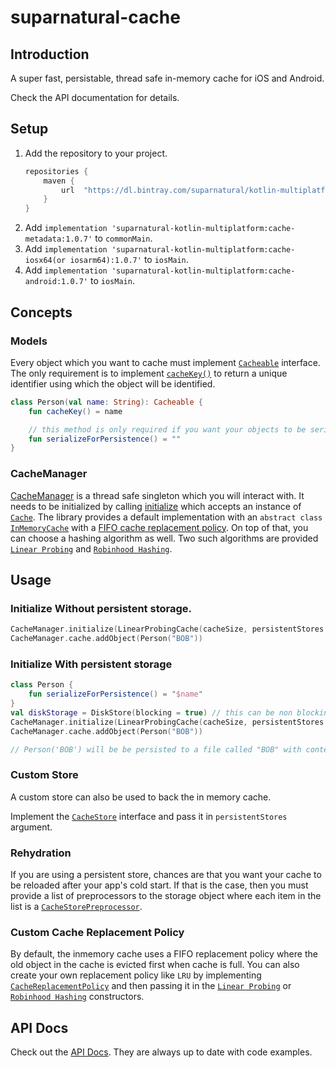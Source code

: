 # suparnatural-cache

## Introduction 

A super fast, persistable, thread safe in-memory cache for iOS and Android.

Check the API documentation for details.

## Setup

1. Add the repository to your project.
    ```groovy
    repositories {
        maven {
            url  "https://dl.bintray.com/suparnatural/kotlin-multiplatform"
        }
    }
    ```
2. Add `implementation 'suparnatural-kotlin-multiplatform:cache-metadata:1.0.7'` to `commonMain`.
3. Add `implementation 'suparnatural-kotlin-multiplatform:cache-iosx64(or iosarm64):1.0.7'` to `iosMain`.
4. Add `implementation 'suparnatural-kotlin-multiplatform:cache-android:1.0.7'` to `iosMain`.


## Concepts

### Models
Every object which you want to cache must implement [`Cacheable`](https://suparngp.github.io/kotlin-multiplatform-projects/cache/docs/suparnatural-cache/com.suparnatural.core.cache/-cacheable/index.html) interface. The only requirement is to implement [`cacheKey()`](https://suparngp.github.io/kotlin-multiplatform-projects/cache/docs/suparnatural-cache/com.suparnatural.core.cache/-cacheable/cache-key.html) to return a unique identifier using which the object will be identified.

```kotlin
class Person(val name: String): Cacheable {
    fun cacheKey() = name

    // this method is only required if you want your objects to be serializable.
    fun serializeForPersistence() = ""
}
```

### CacheManager
[CacheManager](https://suparngp.github.io/kotlin-multiplatform-projects/cache/docs/suparnatural-cache/com.suparnatural.core.cache/-cache-manager/index.html) is a thread safe singleton which you will interact with. It needs to be initialized by calling [initialize](https://suparngp.github.io/kotlin-multiplatform-projects/cache/docs/suparnatural-cache/com.suparnatural.core.cache/-cache-manager/initialize.html) which accepts an instance of [`Cache`](https://suparngp.github.io/kotlin-multiplatform-projects/cache/docs/suparnatural-cache/com.suparnatural.core.cache/-cache/index.html). The library provides a default implementation with an `abstract class` [`InMemoryCache`](https://suparngp.github.io/kotlin-multiplatform-projects/cache/docs/suparnatural-cache/com.suparnatural.core.cache/-in-memory-cache/index.html) with a [FIFO cache replacement policy](https://suparngp.github.io/kotlin-multiplatform-projects/cache/docs/suparnatural-cache/com.suparnatural.core.cache/-fifo-cache-replacement-policy/index.html). On top of that, you can choose a hashing algorithm as well. Two such algorithms are provided [`Linear Probing`](https://suparngp.github.io/kotlin-multiplatform-projects/cache/docs/suparnatural-cache/com.suparnatural.core.cache/-linear-probing-cache/index.html) and [`Robinhood Hashing`](https://suparngp.github.io/kotlin-multiplatform-projects/cache/docs/suparnatural-cache/com.suparnatural.core.cache/-robin-hood-probing-cache/index.html).

## Usage

### Initialize Without persistent storage.

```kotlin
CacheManager.initialize(LinearProbingCache(cacheSize, persistentStores = emptyList()))
CacheManager.cache.addObject(Person("BOB"))
```

### Initialize With persistent storage

```kotlin
class Person {
    fun serializeForPersistence() = "$name"
}
val diskStorage = DiskStore(blocking = true) // this can be non blocking too. Check the API docs
CacheManager.initialize(LinearProbingCache(cacheSize, persistentStores = listOf(diskStorage)))
CacheManager.cache.addObject(Person("BOB"))

// Person('BOB') will be be persisted to a file called "BOB" with contents = "BOB"
```

### Custom Store

A custom store can also be used to back the in memory cache.

Implement the [`CacheStore`](https://suparngp.github.io/kotlin-multiplatform-projects/cache/docs/suparnatural-cache/com.suparnatural.core.cache/-cache-store/index.html) interface and pass it in `persistentStores` argument.


### Rehydration
If you are using a persistent store, chances are that you want your cache to be reloaded after your app's cold start. If that is the case, then you must provide a list of preprocessors to the storage object where each item in the list is a [`CacheStorePreprocessor`](https://suparngp.github.io/kotlin-multiplatform-projects/cache/docs/suparnatural-cache/com.suparnatural.core.cache/-cache-store-preprocessor/index.html).

### Custom Cache Replacement Policy
By default, the inmemory cache uses a FIFO replacement policy where the old object in the cache is evicted first when cache is full. You can also create your own replacement policy like `LRU` by implementing [`CacheReplacementPolicy`](https://suparngp.github.io/kotlin-multiplatform-projects/cache/docs/suparnatural-cache/com.suparnatural.core.cache/-cache-replacement-policy/index.html) and then passing it in the [`Linear Probing`](https://suparngp.github.io/kotlin-multiplatform-projects/cache/docs/suparnatural-cache/com.suparnatural.core.cache/-linear-probing-cache/index.html) or [`Robinhood Hashing`](https://suparngp.github.io/kotlin-multiplatform-projects/cache/docs/suparnatural-cache/com.suparnatural.core.cache/-robin-hood-probing-cache/index.html) constructors.

## API Docs
Check out the [API Docs](https://suparngp.github.io/kotlin-multiplatform-projects/cache/docs/suparnatural-cache/index.html).
They are always up to date with code examples.